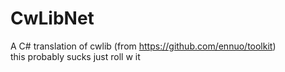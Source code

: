 # CwLibNet

A C# translation of cwlib (from https://github.com/ennuo/toolkit)  
this probably sucks just roll w it